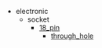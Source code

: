 * electronic
  * socket
    * [18_pin](electronic/socket/18_pin)
      * [through_hole](electronic/socket/18_pin/through_hole)
